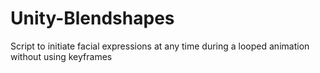 # Unity-Blendshapes
Script to initiate facial expressions at any time during a looped animation without using keyframes
